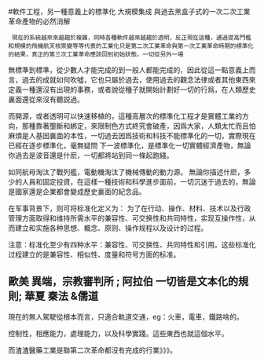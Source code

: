 #軟件工程，另一種意義上的標準化 大規模集成  與過去黑盒子式的一次二次工業革命產物的必然消解

     現在的系統越來來越趨於複雜，同時各種軟件越來越趨於透明，反正現在這種，通過提高門檻和規模的飛機航天核聚變等等代表的工業化只是第二次工業革命與第一次工業革命時期的標準化的結果，真正的第三次工業革命應該回到初始狀態，一切從另外一場
 無標準到標準，從少數人才能完成的到一般人都能完成的，因此從這一點意義上而言，過去的成就如何吹噓，它也只屬於過去，使用過去的觀念法律或者其他東西來定義一種還沒有出現的事務，或者說從種子就開始計劃好一切的行爲，在人類歷史裏面還從來沒有聽説過。

   而開源，或者透明可以快速移植的，這種高層次的標準化工程才是實體工業的方向，那種靠著壟斷和綁定，來限制色方式終究會破產，因爲大家，人類太忙而且怕麻煩是人基因裏面的本性，一切過去因爲技術和科技不能標準化的一切，實際現在已經在逐步標準化，毫無疑問
   下一波標準化，是標準化一切實體經濟產物，無論你過去是波音還是什麽，一切都將站到同一條起跑綫。

如同航母淘汰了戰列艦，電動機淘汰了機械傳動的動力源。  無論你描述什麽，多少的人員和固定投資，在這樣一種技術和科學進步面前，一切沉迷于過去的，無論是國家還是企業都會變成歷史裏面的紀念品。





在军事背景下，则可将标准化定义为： 为了在行动、操作、材料、技术以及行政管理方面取得和维持所需水平的兼容性、可交换性和共同特性，实现互操作性，从而建立和实施各种思想、概念、原则、操作规程以及设计的过程。

注意：标准化至少有四种水平：兼容性、可交换性、共同特性和引用。这些标准化过程建立的是兼容性、相似性、度量和符号方面的标准。







## 歐美 異端，宗教審判所 ; 阿拉伯 一切皆是文本化的規則; 華夏 秦法 &儒道

現在的無人駕駛從根本而言，只適合軌道交通，eg：火車，電車，鐵路啥的。

   控制性，相應能力，處理能力，以及科學實踐。這些東西也就這個水平。

而渣渣醫藥工業是聯第二次革命都沒有完成的行業》》》。